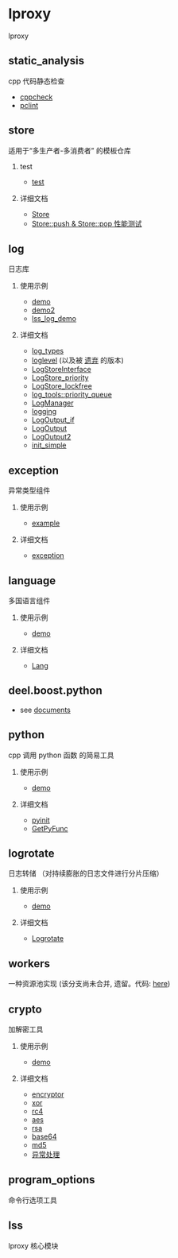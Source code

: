 # lproxy

lproxy

## static_analysis

cpp 代码静态检查

* [cppcheck](./static_analysis/cppcheck/readme.md)
* [pclint](./static_analysis/pclint/readme.md)

## store

适用于“多生产者-多消费者” 的模板仓库

1. test
	* [test](../src/core/store/test)

2. 详细文档
	* [Store](./store/store.md)
	* [Store::push & Store::pop 性能测试](../src/core/store/test/testscript/readme.md)

## log

日志库

1. 使用示例

	* [demo](./log/demo.md)
	* [demo2](./log/demo2.md)
	* [lss_log_demo](./log/lss_log_demo.md)

2. 详细文档

	* [log_types](./log/log_types.md)
	* [loglevel](./log/loglevel.md) (以及被 [遗弃](./log/loglevel.old.md) 的版本)
	* [LogStoreInterface](./log/logstoreinterface.md)
	* [LogStore_priority](./log/logstore_priority.md)
	* [LogStore_lockfree](./log/logstore_lockfree.md)
	* [log_tools::priority_queue](./log/priority_queue.md)
	* [LogManager](./log/logmanager.md)
	* [logging](./log/logging.md)
	* [LogOutput_if](./log/logoutput_if.md)
	* [LogOutput](./log/logoutput.md)
	* [LogOutput2](./log/logoutput2.md)
	* [init_simple](./log/init_simple.md)
	
## exception

异常类型组件

1. 使用示例

	* [example](./except/example.md)

2. 详细文档
	
	* [exception](./except/except.md)

## language

多国语言组件

1. 使用示例
	
	* [demo](./language/demo.md)

2. 详细文档

	* [Lang](./language/lang.md)

## deel.boost.python

* see [documents](../src/core/deel.boost.python/README.md)

## python

cpp 调用 python 函数 的简易工具

1. 使用示例

	* [demo](./python/demo.md)

2. 详细文档

	* [pyinit](./python/pyinit.md)
	* [GetPyFunc](./python/getpyfunc.md)

## logrotate

日志转储 （对持续膨胀的日志文件进行分片压缩）

1. 使用示例

	* [demo](./logrotate/demo.md)

2. 详细文档
	
	* [Logrotate](./logrotate/logrotate.md)

## workers

一种资源池实现 (该分支尚未合并, 遗留。代码: [here](https://github.com/DD-L/lproxy/tree/feature-workers/src/core/workers))

## crypto

加解密工具

1. 使用示例

	* [demo](./crypto/demo.md)

2. 详细文档
	
	* [encryptor](./crypto/encryptor.md)
	* [xor](./crypto/xor.md)
	* [rc4](./crypto/rc4.md)
	* [aes](./crypto/aes.md)
	* [rsa](./crypto/rsa.md)
	* [base64](./crypto/base64.md)
	* [md5](./crypto/md5.md)
	* [异常处理](./crypto/exception.md)

## program_options

命令行选项工具

## lss

lproxy 核心模块